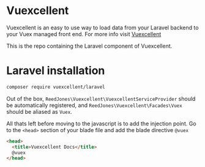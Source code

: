 # Vuexcellent

Vuexcellent is an easy to use way to load data from your Laravel backend to your Vuex managed front end. For more info visit [Vuexcellent](https://vuexcellent.netlify.com/)

This is the repo containing the Laravel component of Vuexcellent.

# Laravel installation

```sh
composer require vuexcellent/laravel
```

Out of the box, `ReedJones\Vuexcellent\VuexcellentServiceProvider` should be automatically registered, and `ReedJones\Vuexcellent\Facades\Vuex` should be aliased as `Vuex`.

All thats left before moving to the javascript is to add the injection point. Go to the `<head>` section of your blade file and add the blade directive `@vuex`

```html
<head>
  <title>Vuexcellent Docs</title>
  @vuex
</head>
```
